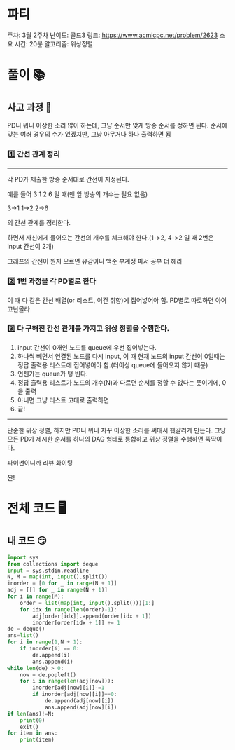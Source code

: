 # 파티

주차: 3월 2주차
난이도: 골드3
링크: https://www.acmicpc.net/problem/2623
소요 시간: 20분
알고리즘: 위상정렬

# 풀이 📚

## 사고 과정 🤔

PD니 뭐니 이상한 소리 많이 하는데, 그냥 순서만 맞게 방송 순서를 정하면 된다. 순서에 맞는 여러 경우의 수가 있겠지만, 그냥 아무거나 하나 출력하면 됨

### 1️⃣ 간선 관계 정리
---
각 PD가 제출한 방송 순서대로 간선이 지정된다.

예를 들어 3 1 2 6 일 때(맨 앞 방송의 개수는 필요 없음)

3->1
1->2
2->6

의 간선 관계를 정리한다.

하면서 자신에게 들어오는 간선의 개수를 체크해야 한다.(1->2, 4->2 일 때 2번은 input 간선이 2개)

그래프의 간선이 뭔지 모르면 유감이니 백준 부계정 파서 공부 더 해라

### 2️⃣ 1번 과정을 각 PD별로 한다

이 때 다 같은 간선 배열(or 리스트, 이건 취향)에 집어넣어야 함. PD별로 따로하면 아이고난몰라

### 3️⃣ 다 구해진 간선 관계를 가지고 위상 정렬을 수행한다.

1. input 간선이 0개인 노드를 queue에 우선 집어넣는다.
2. 하나씩 빼면서 연결된 노드를 다시 input, 이 때 현재 노드의 input 간선이 0일때는 정답 출력용 리스트에 집어넣어야 함.(더이상 queue에 들어오지 않기 때문)
3. 언젠가는 queue가 텅 빈다.
4. 정답 출력용 리스트가 노드의 개수(N)과 다르면 순서를 정할 수 없다는 뜻이기에, 0을 출력
5. 아니면 그냥 리스트 고대로 출력하면
6. 끝!
---

단순한 위상 정렬, 하지만 PD니 뭐니 자꾸 이상한 소리를 써대서 헷갈리게 만든다. 그냥 모든 PD가 제시한 순서를 하나의 DAG 형태로 통합하고 위상 정렬을 수행하면 뚝딱이다.

파이썬이니까 리뷰 화이팅

짠!

# 전체 코드 🖥️

## 내 코드 😏

```python
import sys
from collections import deque
input = sys.stdin.readline
N, M = map(int, input().split())
inorder = [0 for _ in range(N + 1)]
adj = [[] for _ in range(N + 1)]
for i in range(M):
    order = list(map(int, input().split()))[1:]
    for idx in range(len(order)-1):
        adj[order[idx]].append(order[idx + 1])
        inorder[order[idx + 1]] += 1
de = deque()
ans=list()
for i in range(1,N + 1):
    if inorder[i] == 0:
        de.append(i)
        ans.append(i)
while len(de) > 0:
    now = de.popleft()
    for i in range(len(adj[now])):
        inorder[adj[now][i]]-=1
        if inorder[adj[now][i]]==0:
            de.append(adj[now][i])
            ans.append(adj[now][i])
if len(ans)!=N:
    print(0)
    exit()
for item in ans:
    print(item)
```